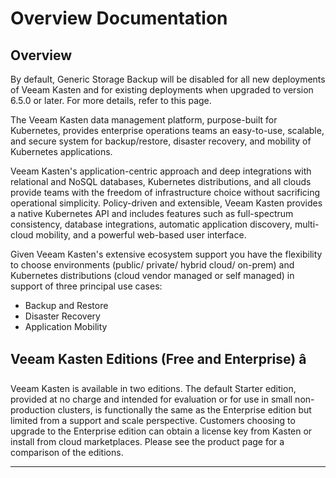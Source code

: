 # Overview Documentation

## Overview

By default, Generic Storage Backup will be disabled for all new
    deployments of Veeam Kasten and for existing deployments when upgraded
    to version 6.5.0 or later. For more details, refer to this page.

The Veeam Kasten data management platform, purpose-built for Kubernetes,
  provides enterprise operations teams an easy-to-use, scalable, and
  secure system for backup/restore, disaster recovery, and mobility of
  Kubernetes applications.

Veeam Kasten's application-centric approach and deep integrations with
  relational and NoSQL databases, Kubernetes distributions, and all clouds
  provide teams with the freedom of infrastructure choice without
  sacrificing operational simplicity. Policy-driven and extensible, Veeam
  Kasten provides a native Kubernetes API and includes features such as
  full-spectrum consistency, database integrations, automatic application
  discovery, multi-cloud mobility, and a powerful web-based user
  interface.

Given Veeam Kasten's extensive ecosystem support you have the
  flexibility to choose environments (public/ private/ hybrid cloud/
  on-prem) and Kubernetes distributions (cloud vendor managed or self
  managed) in support of three principal use cases:

- Backup and Restore
- Disaster Recovery
- Application Mobility

## Veeam Kasten Editions (Free and Enterprise) â

Veeam Kasten is available in two editions. The default Starter edition,
  provided at no charge and intended for evaluation or for use in small
  non-production clusters, is functionally the same as the Enterprise
  edition but limited from a support and scale perspective. Customers
  choosing to upgrade to the Enterprise edition can obtain a license key
  from Kasten or install from cloud marketplaces. Please see the product
page for a comparison of the editions.

---

